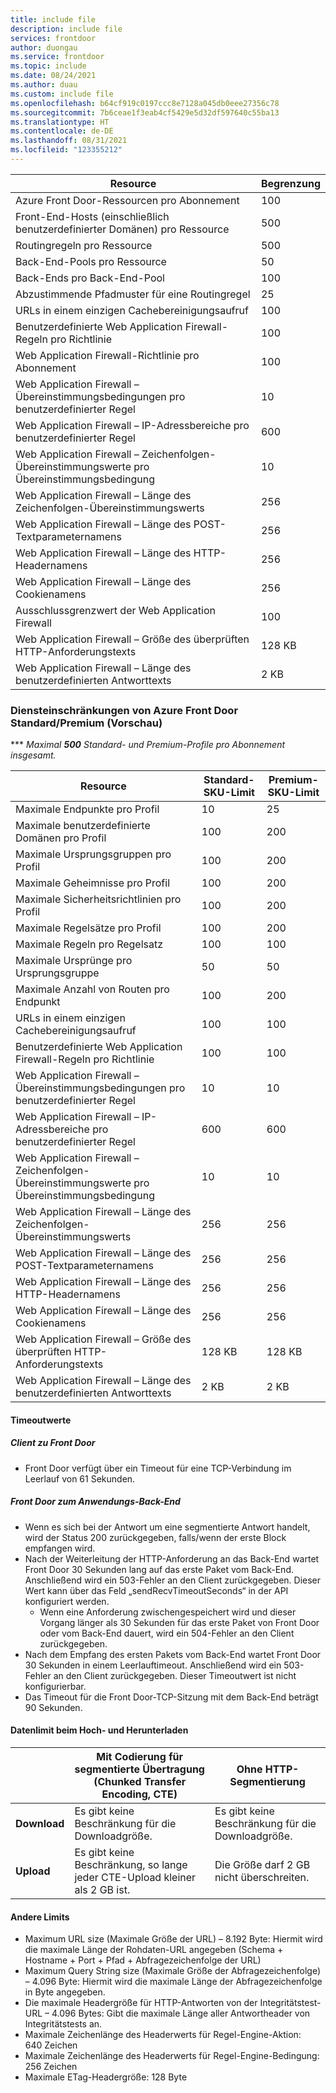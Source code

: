 ```yaml
---
title: include file
description: include file
services: frontdoor
author: duongau
ms.service: frontdoor
ms.topic: include
ms.date: 08/24/2021
ms.author: duau
ms.custom: include file
ms.openlocfilehash: b64cf919c0197ccc8e7128a045db0eee27356c78
ms.sourcegitcommit: 7b6ceae1f3eab4cf5429e5d32df597640c55ba13
ms.translationtype: HT
ms.contentlocale: de-DE
ms.lasthandoff: 08/31/2021
ms.locfileid: "123355212"
---
```

| Resource | Begrenzung |
| --- | --- |
| Azure Front Door-Ressourcen pro Abonnement | 100 |
| Front-End-Hosts (einschließlich benutzerdefinierter Domänen) pro Ressource | 500 |
| Routingregeln pro Ressource | 500 |
| Back-End-Pools pro Ressource | 50 |
| Back-Ends pro Back-End-Pool | 100 |
| Abzustimmende Pfadmuster für eine Routingregel | 25 |
| URLs in einem einzigen Cachebereinigungsaufruf | 100 |
| Benutzerdefinierte Web Application Firewall-Regeln pro Richtlinie | 100 |
| Web Application Firewall-Richtlinie pro Abonnement | 100 |
| Web Application Firewall – Übereinstimmungsbedingungen pro benutzerdefinierter Regel | 10 |
| Web Application Firewall – IP-Adressbereiche pro benutzerdefinierter Regel | 600 |
| Web Application Firewall – Zeichenfolgen-Übereinstimmungswerte pro Übereinstimmungsbedingung | 10 |
| Web Application Firewall – Länge des Zeichenfolgen-Übereinstimmungswerts | 256 |
| Web Application Firewall – Länge des POST-Textparameternamens | 256 |
| Web Application Firewall – Länge des HTTP-Headernamens | 256 |
| Web Application Firewall – Länge des Cookienamens | 256 |
| Ausschlussgrenzwert der Web Application Firewall | 100 |
| Web Application Firewall – Größe des überprüften HTTP-Anforderungstexts | 128 KB |
| Web Application Firewall – Länge des benutzerdefinierten Antworttexts | 2 KB |

### <a name="azure-front-door-standardpremium-preview-service-limits"></a>Diensteinschränkungen von Azure Front Door Standard/Premium (Vorschau)

*** *Maximal **500** Standard- und Premium-Profile pro Abonnement insgesamt.*

| Resource | Standard-SKU-Limit | Premium-SKU-Limit |
| --- | --- | --- |
| Maximale Endpunkte pro Profil  | 10 | 25 |
| Maximale benutzerdefinierte Domänen pro Profil | 100 | 200 |
| Maximale Ursprungsgruppen pro Profil | 100 | 200 |
| Maximale Geheimnisse pro Profil | 100 | 200 |
| Maximale Sicherheitsrichtlinien pro Profil | 100 | 200 |
| Maximale Regelsätze pro Profil | 100 | 200 |
| Maximale Regeln pro Regelsatz | 100 | 100 |
| Maximale Ursprünge pro Ursprungsgruppe | 50 | 50 |
| Maximale Anzahl von Routen pro Endpunkt | 100 | 200 |
| URLs in einem einzigen Cachebereinigungsaufruf | 100 | 100 |
| Benutzerdefinierte Web Application Firewall-Regeln pro Richtlinie | 100 | 100 |
| Web Application Firewall – Übereinstimmungsbedingungen pro benutzerdefinierter Regel | 10 | 10 |
| Web Application Firewall – IP-Adressbereiche pro benutzerdefinierter Regel | 600 | 600 |
| Web Application Firewall – Zeichenfolgen-Übereinstimmungswerte pro Übereinstimmungsbedingung | 10 | 10 |
| Web Application Firewall – Länge des Zeichenfolgen-Übereinstimmungswerts | 256 | 256 |
| Web Application Firewall – Länge des POST-Textparameternamens | 256 | 256 |
| Web Application Firewall – Länge des HTTP-Headernamens | 256 | 256 |
| Web Application Firewall – Länge des Cookienamens | 256 | 256|
| Web Application Firewall – Größe des überprüften HTTP-Anforderungstexts | 128 KB | 128 KB |
| Web Application Firewall – Länge des benutzerdefinierten Antworttexts | 2 KB | 2 KB |

#### <a name="timeout-values"></a>Timeoutwerte
##### <a name="client-to-front-door"></a>Client zu Front Door
* Front Door verfügt über ein Timeout für eine TCP-Verbindung im Leerlauf von 61 Sekunden.

##### <a name="front-door-to-application-back-end"></a>Front Door zum Anwendungs-Back-End
* Wenn es sich bei der Antwort um eine segmentierte Antwort handelt, wird der Status 200 zurückgegeben, falls/wenn der erste Block empfangen wird.
* Nach der Weiterleitung der HTTP-Anforderung an das Back-End wartet Front Door 30 Sekunden lang auf das erste Paket vom Back-End. Anschließend wird ein 503-Fehler an den Client zurückgegeben. Dieser Wert kann über das Feld „sendRecvTimeoutSeconds“ in der API konfiguriert werden.
    * Wenn eine Anforderung zwischengespeichert wird und dieser Vorgang länger als 30 Sekunden für das erste Paket von Front Door oder vom Back-End dauert, wird ein 504-Fehler an den Client zurückgegeben. 
* Nach dem Empfang des ersten Pakets vom Back-End wartet Front Door 30 Sekunden in einem Leerlauftimeout. Anschließend wird ein 503-Fehler an den Client zurückgegeben. Dieser Timeoutwert ist nicht konfigurierbar.
* Das Timeout für die Front Door-TCP-Sitzung mit dem Back-End beträgt 90 Sekunden.

#### <a name="upload-and-download-data-limit"></a>Datenlimit beim Hoch- und Herunterladen

|  | Mit Codierung für segmentierte Übertragung (Chunked Transfer Encoding, CTE) | Ohne HTTP-Segmentierung |
| ---- | ------- | ------- |
| **Download** | Es gibt keine Beschränkung für die Downloadgröße. | Es gibt keine Beschränkung für die Downloadgröße. |
| **Upload** |    Es gibt keine Beschränkung, so lange jeder CTE-Upload kleiner als 2 GB ist. | Die Größe darf 2 GB nicht überschreiten. |

#### <a name="other-limits"></a>Andere Limits
* Maximum URL size (Maximale Größe der URL) – 8.192 Byte: Hiermit wird die maximale Länge der Rohdaten-URL angegeben (Schema + Hostname + Port + Pfad + Abfragezeichenfolge der URL)
* Maximum Query String size (Maximale Größe der Abfragezeichenfolge) – 4.096 Byte: Hiermit wird die maximale Länge der Abfragezeichenfolge in Byte angegeben.
* Die maximale Headergröße für HTTP-Antworten von der Integritätstest-URL – 4.096 Bytes: Gibt die maximale Länge aller Antwortheader von Integritätstests an. 
* Maximale Zeichenlänge des Headerwerts für Regel-Engine-Aktion: 640 Zeichen
* Maximale Zeichenlänge des Headerwerts für Regel-Engine-Bedingung: 256 Zeichen
* Maximale ETag-Headergröße: 128 Byte
